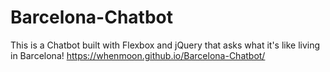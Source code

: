 # Barcelona-Chatbot
This is a Chatbot built with Flexbox and jQuery that asks what it's like living in Barcelona!
https://whenmoon.github.io/Barcelona-Chatbot/
